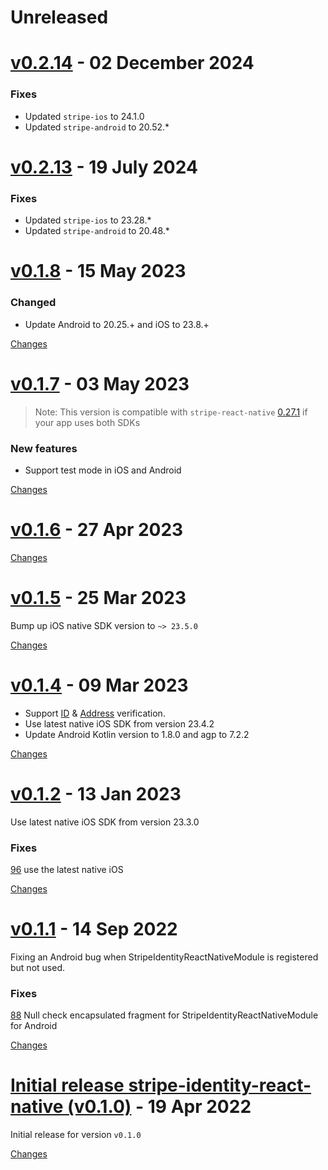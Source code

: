# Unreleased

<a name="v0.2.14"></a>
# [v0.2.14](https://github.com/stripe/stripe-identity-react-native/releases/tag/v0.2.14) - 02 December 2024
### Fixes
* Updated `stripe-ios` to 24.1.0
* Updated `stripe-android` to 20.52.*

<a name="v0.2.13"></a>
# [v0.2.13](https://github.com/stripe/stripe-identity-react-native/releases/tag/v0.2.13) - 19 July 2024

### Fixes
* Updated `stripe-ios` to 23.28.\*
* Updated `stripe-android` to 20.48.\*

<a name="v0.1.8"></a>
# [v0.1.8](https://github.com/stripe/stripe-identity-react-native/releases/tag/v0.1.8) - 15 May 2023

### Changed
- Update Android to 20.25.+ and iOS to 23.8.+

[Changes][v0.1.8]


<a name="v0.1.7"></a>
# [v0.1.7](https://github.com/stripe/stripe-identity-react-native/releases/tag/v0.1.7) - 03 May 2023

<!-- Please group the following commits into one of the sections below. -->
<!-- Remove empty sections when done. -->

> Note:  This version is compatible with `stripe-react-native` [0.27.1](https://github.com/stripe/stripe-react-native/releases/tag/v0.27.1) if your app uses both SDKs

### New features
* Support test mode in iOS and Android


[Changes][v0.1.7]


<a name="v0.1.6"></a>
# [v0.1.6](https://github.com/stripe/stripe-identity-react-native/releases/tag/v0.1.6) - 27 Apr 2023



[Changes][v0.1.6]


<a name="v0.1.5"></a>
# [v0.1.5](https://github.com/stripe/stripe-identity-react-native/releases/tag/v0.1.5) - 25 Mar 2023

Bump up iOS native SDK version to `~> 23.5.0`

[Changes][v0.1.5]


<a name="v0.1.4"></a>
# [v0.1.4](https://github.com/stripe/stripe-identity-react-native/releases/tag/v0.1.4) - 09 Mar 2023

* Support [ID](https://stripe.com/docs/identity/verification-checks?type=id-number) & [Address](https://stripe.com/docs/identity/verification-checks?type=address) verification.
* Use latest native iOS SDK from version 23.4.2
* Update Android Kotlin version to 1.8.0 and agp to 7.2.2

[Changes][v0.1.4]


<a name="v0.1.2"></a>
# [v0.1.2](https://github.com/stripe/stripe-identity-react-native/releases/tag/v0.1.2) - 13 Jan 2023

Use latest native iOS SDK from version 23.3.0

### Fixes
[96](https://github.com/stripe/stripe-identity-react-native/pull/96) use the latest native iOS

[Changes][v0.1.2]


<a name="v0.1.1"></a>
# [v0.1.1](https://github.com/stripe/stripe-identity-react-native/releases/tag/v0.1.1) - 14 Sep 2022

Fixing an Android bug when StripeIdentityReactNativeModule is registered but not used.

### Fixes
[88](https://https://github.com/stripe/stripe-identity-react-native/pull/88) Null check encapsulated fragment for StripeIdentityReactNativeModule for Android

[Changes][v0.1.1]


<a name="v0.1.0"></a>
# [Initial release stripe-identity-react-native (v0.1.0)](https://github.com/stripe/stripe-identity-react-native/releases/tag/v0.1.0) - 19 Apr 2022

Initial release for version `v0.1.0`

[Changes][v0.1.0]


[v0.1.8]: https://github.com/stripe/stripe-identity-react-native/compare/v0.1.7...v0.1.8
[v0.1.7]: https://github.com/stripe/stripe-identity-react-native/compare/v0.1.6...v0.1.7
[v0.1.6]: https://github.com/stripe/stripe-identity-react-native/compare/v0.1.5...v0.1.6
[v0.1.5]: https://github.com/stripe/stripe-identity-react-native/compare/v0.1.4...v0.1.5
[v0.1.4]: https://github.com/stripe/stripe-identity-react-native/compare/v0.1.2...v0.1.4
[v0.1.2]: https://github.com/stripe/stripe-identity-react-native/compare/v0.1.1...v0.1.2
[v0.1.1]: https://github.com/stripe/stripe-identity-react-native/compare/v0.1.0...v0.1.1
[v0.1.0]: https://github.com/stripe/stripe-identity-react-native/tree/v0.1.0
